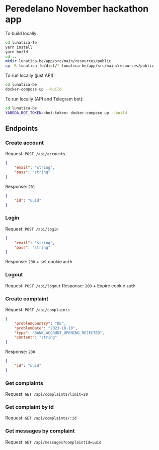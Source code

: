 # Peredelano November hackathon app

To build locally:
```bash
cd lunatica-fe
yarn install
yarn build
cd ..
mkdir lunatica-be/app/src/main/resources/public
cp -R lunatica-fe/dist/* lunatica-be/app/src/main/resources/public
```

To run locally (just API):
```bash
cd lunatica-be
docker-compose up --build
```

To run locally (API and Telegram bot):
```bash
cd lunatica-be
YABEDA_BOT_TOKEN=<bot-token> docker-compose up --build
```

## Endpoints

### Create account
Request: `POST /api/accounts`
```json
{
    "email": "string",
    "pass": "string"
}
```
Response: `201`
```json
{
    "id": "uuid"
}
```

### Login
Request: `POST /api/login`
```json
{
    "email": "string",
    "pass": "string"
}
```
Response: `200` + set cookie `auth`

### Logout
Request: `POST /api/logout`
Response: `200` + Expire cookie `auth`

### Create complaint
Request: `POST /api/complaints`
```json
{
    "problemCountry": "DE",
    "problemDate": "2023-10-10",
    "type": "BANK_ACCOUNT_OPENING_REJECTED",
    "content": "string"
}
```
Response: `200`
```json
{
    "id": "uuid"
}
```

### Get complaints
Request: `GET /api/complaints?limit=20`

### Get complaint by id
Request: `GET /api/complaints/:id`

### Get messages by complaint
Request: `GET /api/messages?complaintId=uuid`
